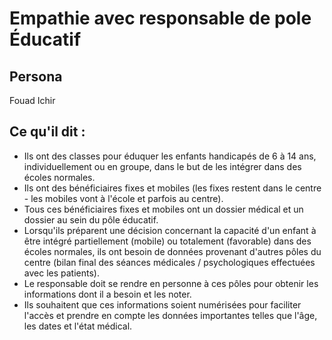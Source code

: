 # Empathie avec responsable de  pole Éducatif

## Persona 
Fouad Ichir

## Ce qu'il dit : 
- Ils ont des classes pour éduquer les enfants handicapés de 6 à 14 ans, individuellement ou en groupe, dans le but de les intégrer dans des écoles normales.
- Ils ont des bénéficiaires fixes et mobiles (les fixes restent dans le centre - les mobiles vont à l'école et parfois au centre).
- Tous ces bénéficiaires fixes et mobiles ont un dossier médical et un dossier au sein du pôle éducatif.
- Lorsqu'ils préparent une décision concernant la capacité d'un enfant à être intégré partiellement (mobile) ou totalement (favorable) dans des écoles normales, ils ont besoin de données provenant d'autres pôles du centre (bilan final des séances médicales / psychologiques effectuées avec les patients).
- Le responsable doit se rendre en personne à ces pôles pour obtenir les informations dont il a besoin et les noter.
- Ils souhaitent que ces informations soient numérisées pour faciliter l'accès et prendre en compte les données importantes telles que l'âge, les dates et l'état médical.